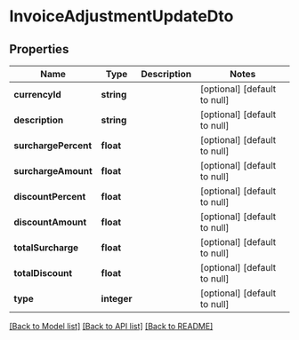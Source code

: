 # InvoiceAdjustmentUpdateDto

## Properties
Name | Type | Description | Notes
------------ | ------------- | ------------- | -------------
**currencyId** | **string** |  | [optional] [default to null]
**description** | **string** |  | [optional] [default to null]
**surchargePercent** | **float** |  | [optional] [default to null]
**surchargeAmount** | **float** |  | [optional] [default to null]
**discountPercent** | **float** |  | [optional] [default to null]
**discountAmount** | **float** |  | [optional] [default to null]
**totalSurcharge** | **float** |  | [optional] [default to null]
**totalDiscount** | **float** |  | [optional] [default to null]
**type** | **integer** |  | [optional] [default to null]

[[Back to Model list]](../README.md#documentation-for-models) [[Back to API list]](../README.md#documentation-for-api-endpoints) [[Back to README]](../README.md)


